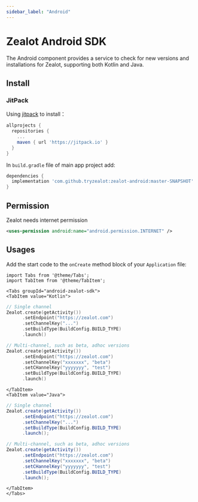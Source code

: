 ```yaml
---
sidebar_label: "Android"
---
```


# Zealot Android SDK

The Android component provides a service to check for new versions and installations for Zealot, supporting both Kotlin and Java.

## Install

### JitPack

Using [jitpack](https://jitpack.io) to install：

```groovy
allprojects {
  repositories {
    ...
    maven { url 'https://jitpack.io' }
  }
}
```

In `build.gradle` file of main app project add:

```groovy
dependencies {
  implementation 'com.github.tryzealot:zealot-android:master-SNAPSHOT'
}
```

## Permission

Zealot needs internet permission

```xml
<uses-permission android:name="android.permission.INTERNET" />
```

## Usages

Add the start code to the `onCreate` method block of your `Application` file:

```mdx-code-block
import Tabs from '@theme/Tabs';
import TabItem from '@theme/TabItem';

<Tabs groupId="android-zealot-sdk">
<TabItem value="Kotlin">
```

```kotlin
// Single channel
Zealot.create(getActivity())
      .setEndpoint("https://zealot.com")
      .setChannelKey("...")
      .setBuildType(BuildConfig.BUILD_TYPE)
      .launch()

// Multi-channel, such as beta, adhoc versions
Zealot.create(getActivity())
      .setEndpoint("https://zealot.com")
      .setChannelKey("xxxxxxx", "beta")
      .setCHannelKey("yyyyyyy", "test")
      .setBuildType(BuildConfig.BUILD_TYPE)
      .launch()
```

```mdx-code-block
</TabItem>
<TabItem value="Java">
```

```java
// Single channel
Zealot.create(getActivity())
      .setEndpoint("https://zealot.com")
      .setChannelKey("...")
      .setBuildType(BuildConfig.BUILD_TYPE)
      .launch();

// Multi-channel, such as beta, adhoc versions
Zealot.create(getActivity())
      .setEndpoint("https://zealot.com")
      .setChannelKey("xxxxxxx", "beta")
      .setCHannelKey("yyyyyyy", "test")
      .setBuildType(BuildConfig.BUILD_TYPE)
      .launch();
```

```mdx-code-block
</TabItem>
</Tabs>
```
